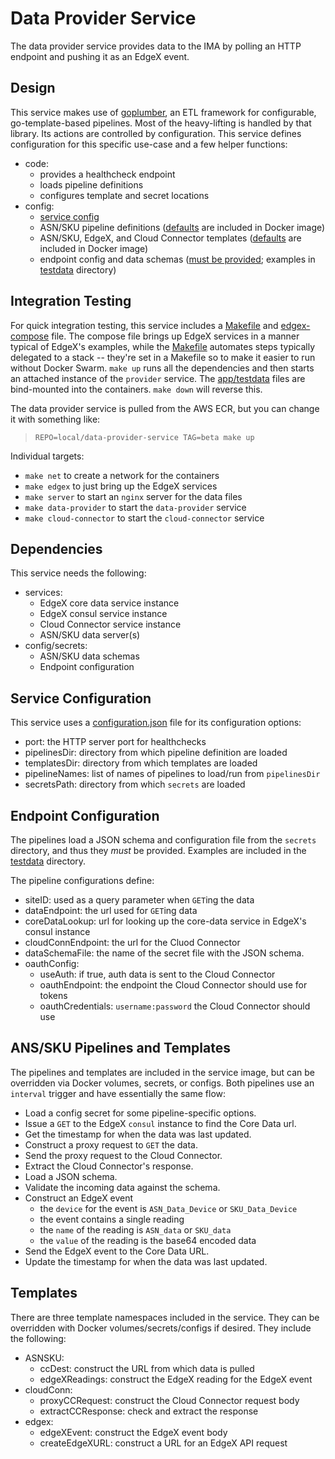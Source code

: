 # Data Provider Service
The data provider service provides data to the IMA by polling an HTTP endpoint
and pushing it as an EdgeX event.

## Design
This service makes use of [goplumber](https://github.impcloud.net/RSP-Inventory-Suite/goplumber),
an ETL framework for configurable, go-template-based pipelines. Most of the
heavy-lifting is handled by that library. Its actions are controlled by 
configuration. This service defines configuration for this specific use-case
and a few helper functions:
- code:
    - provides a healthcheck endpoint
    - loads pipeline definitions
    - configures template and secret locations 
- config:
    - [service config](#Service-Configuration)
    - ASN/SKU pipeline definitions 
    ([defaults](app/config/pipelines) are included in Docker image)
    - ASN/SKU, EdgeX, and Cloud Connector templates 
    ([defaults](app/config/templates) are included in Docker image)
    - endpoint config and data schemas 
    ([must be provided](#Endpoint-Configuration); 
    examples in [testdata](app/testdata) directory)
    
## Integration Testing
For quick integration testing, this service includes a [Makefile](Makefile) and
[edgex-compose](edgex-compose.yml) file. The compose file brings up EdgeX
services in a manner typical of EdgeX's examples, while the [Makefile](Makefile)
automates steps typically delegated to a stack -- they're set in a Makefile
so to make it easier to run without Docker Swarm. `make up` runs all the
dependencies and then starts an attached instance of the `provider` service.
The [app/testdata](app/testdata) files are bind-mounted into the containers.
`make down` will reverse this.

The data provider service is pulled from the AWS ECR, but you can change it
with something like:

> `REPO=local/data-provider-service TAG=beta make up`

Individual targets:
- `make net` to create a network for the containers
- `make edgex` to just bring up the EdgeX services 
- `make server` to start an `nginx` server for the data files
- `make data-provider` to start the `data-provider` service
- `make cloud-connector` to start the `cloud-connector` service

## Dependencies 
This service needs the following: 
- services:
    - EdgeX core data service instance
    - EdgeX consul service instance
    - Cloud Connector service instance
    - ASN/SKU data server(s)
- config/secrets:
    - ASN/SKU data schemas 
    - Endpoint configuration 

## Service Configuration
This service uses a [configuration.json](app/config/configuration.json) file
for its configuration options:
- port: the HTTP server port for healthchecks
- pipelinesDir: directory from which pipeline definition are loaded
- templatesDir: directory from which templates are loaded
- pipelineNames: list of names of pipelines to load/run from `pipelinesDir`
- secretsPath: directory from which `secrets` are loaded

## Endpoint Configuration
The pipelines load a JSON schema and configuration file from the `secrets` 
directory, and thus they _must_ be provided. Examples are included in the 
[testdata](app/testdata) directory.

The pipeline configurations define:
- siteID: used as a query parameter when `GET`ing the data
- dataEndpoint: the url used for `GET`ing data
- coreDataLookup: url for looking up the core-data service in EdgeX's consul instance
- cloudConnEndpoint: the url for the Cluod Connector
- dataSchemaFile: the name of the secret file with the JSON schema.
- oauthConfig:
    - useAuth: if true, auth data is sent to the Cloud Connector
    - oauthEndpoint: the endpoint the Cloud Connector should use for tokens
    - oauthCredentials: `username:password` the Cloud Connector should use

## ANS/SKU Pipelines and Templates
The pipelines and templates are included in the service image, but can be
overridden via Docker volumes, secrets, or configs. Both pipelines use an 
`interval` trigger and have essentially the same flow:

- Load a config secret for some pipeline-specific options.
- Issue a `GET` to the EdgeX `consul` instance to find the Core Data url.
- Get the timestamp for when the data was last updated. 
- Construct a proxy request to `GET` the data. 
- Send the proxy request to the Cloud Connector.
- Extract the Cloud Connector's response. 
- Load a JSON schema.
- Validate the incoming data against the schema.
- Construct an EdgeX event
  - the `device` for the event is `ASN_Data_Device` or `SKU_Data_Device`
  - the event contains a single reading
  - the `name` of the reading is `ASN_data` or `SKU_data`
  - the `value` of the reading is the base64 encoded data
- Send the EdgeX event to the Core Data URL.
- Update the timestamp for when the data was last updated.

## Templates
There are three template namespaces included in the service. They can be overridden
with Docker volumes/secrets/configs if desired. They include the following: 
- ASNSKU:
    - ccDest: construct the URL from which data is pulled
    - edgeXReadings: construct the EdgeX reading for the EdgeX event
- cloudConn:
    - proxyCCRequest: construct the Cloud Connector request body
    - extractCCResponse: check and extract the response
- edgex:
    - edgeXEvent: construct the EdgeX event body
    - createEdgeXURL: construct a URL for an EdgeX API request 


